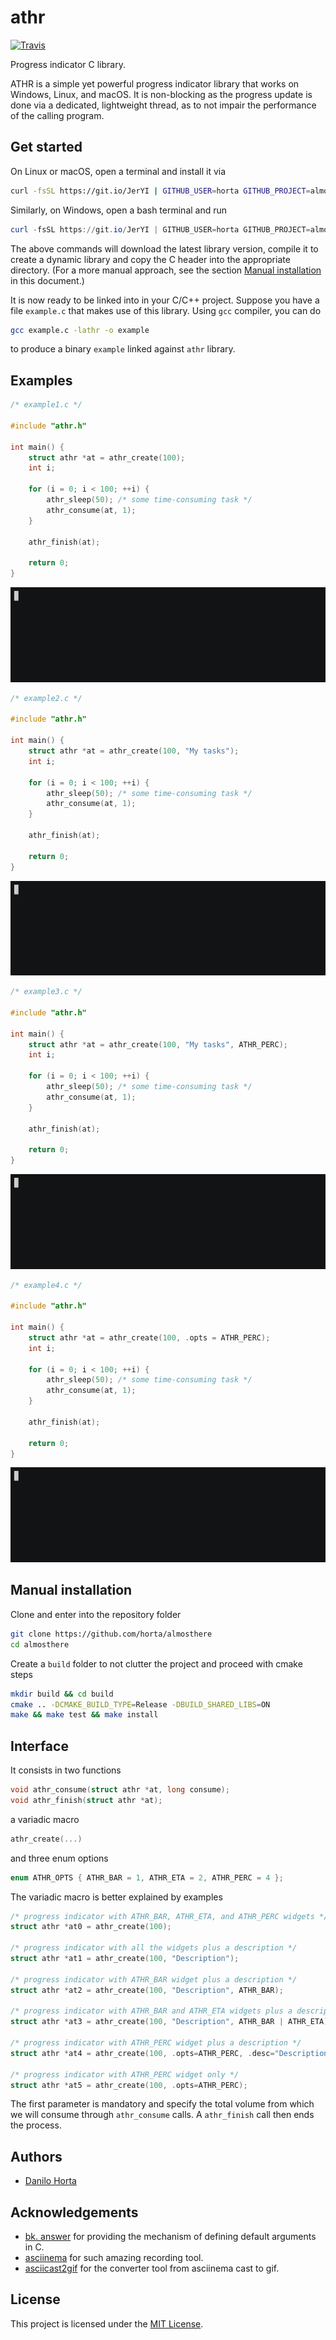 # athr

[![Travis](https://img.shields.io/travis/com/horta/almosthere.svg)](https://travis-ci.com/horta/almosthere)

Progress indicator C library.

ATHR is a simple yet powerful progress indicator library that works on Windows, Linux, and macOS. It is non-blocking as the progress update is done via a dedicated, lightweight thread, as to not impair the performance of the calling program.

## Get started

On Linux or macOS, open a terminal and install it via
```bash
curl -fsSL https://git.io/JerYI | GITHUB_USER=horta GITHUB_PROJECT=almosthere DO_CMD=sudo bash
```

Similarly, on Windows, open a bash terminal and run
```powershell
curl -fsSL https://git.io/JerYI | GITHUB_USER=horta GITHUB_PROJECT=almosthere bash
```

The above commands will download the latest library version, compile it to create a dynamic library and copy the C header into the appropriate directory. (For a more manual approach, see the section [Manual installation](#manual-installation) in this document.)

It is now ready to be linked into in your C/C++ project. Suppose you have a file `example.c` that makes use of this library. Using `gcc` compiler, you can do
```bash
gcc example.c -lathr -o example
```
to produce a binary `example` linked against `athr` library.

## Examples

```c
/* example1.c */

#include "athr.h"

int main() {
    struct athr *at = athr_create(100);
    int i;

    for (i = 0; i < 100; ++i) {
        athr_sleep(50); /* some time-consuming task */
        athr_consume(at, 1);
    }

    athr_finish(at);

    return 0;
}
```
![Example 1](figures/example1.gif)

```c
/* example2.c */

#include "athr.h"

int main() {
    struct athr *at = athr_create(100, "My tasks");
    int i;

    for (i = 0; i < 100; ++i) {
        athr_sleep(50); /* some time-consuming task */
        athr_consume(at, 1);
    }

    athr_finish(at);

    return 0;
}
```
![Example 2](figures/example2.gif)

```c
/* example3.c */

#include "athr.h"

int main() {
    struct athr *at = athr_create(100, "My tasks", ATHR_PERC);
    int i;

    for (i = 0; i < 100; ++i) {
        athr_sleep(50); /* some time-consuming task */
        athr_consume(at, 1);
    }

    athr_finish(at);

    return 0;
}
```
![Example 3](figures/example3.gif)

```c
/* example4.c */

#include "athr.h"

int main() {
    struct athr *at = athr_create(100, .opts = ATHR_PERC);
    int i;

    for (i = 0; i < 100; ++i) {
        athr_sleep(50); /* some time-consuming task */
        athr_consume(at, 1);
    }

    athr_finish(at);

    return 0;
}
```
![Example 4](figures/example4.gif)

## Manual installation

Clone and enter into the repository folder
```bash
git clone https://github.com/horta/almosthere
cd almosthere
```

Create a `build` folder to not clutter the project and proceed with cmake steps
```bash
mkdir build && cd build
cmake .. -DCMAKE_BUILD_TYPE=Release -DBUILD_SHARED_LIBS=ON
make && make test && make install
```

## Interface

It consists in two functions
```c
void athr_consume(struct athr *at, long consume);
void athr_finish(struct athr *at);
```

a variadic macro

```c
athr_create(...)
```

and three enum options

```c
enum ATHR_OPTS { ATHR_BAR = 1, ATHR_ETA = 2, ATHR_PERC = 4 };
```

The variadic macro is better explained by examples
```c
/* progress indicator with ATHR_BAR, ATHR_ETA, and ATHR_PERC widgets */
struct athr *at0 = athr_create(100);

/* progress indicator with all the widgets plus a description */
struct athr *at1 = athr_create(100, "Description");

/* progress indicator with ATHR_BAR widget plus a description */
struct athr *at2 = athr_create(100, "Description", ATHR_BAR);

/* progress indicator with ATHR_BAR and ATHR_ETA widgets plus a description */
struct athr *at3 = athr_create(100, "Description", ATHR_BAR | ATHR_ETA);

/* progress indicator with ATHR_PERC widget plus a description */
struct athr *at4 = athr_create(100, .opts=ATHR_PERC, .desc="Description");

/* progress indicator with ATHR_PERC widget only */
struct athr *at5 = athr_create(100, .opts=ATHR_PERC);
```

The first parameter is mandatory and specify the total volume from which we will consume through `athr_consume` calls.
A `athr_finish` call then ends the process.

## Authors

* [Danilo Horta](https://github.com/horta)

## Acknowledgements

- [bk. answer](https://stackoverflow.com/a/2926165) for providing the mechanism of defining default arguments in C.
- [asciinema](https://asciinema.org/) for such amazing recording tool.
- [asciicast2gif](https://github.com/asciinema/asciicast2gif) for the converter tool from asciinema cast to gif.

## License

This project is licensed under the [MIT License](https://raw.githubusercontent.com/horta/almosthere/master/LICENSE.md).
